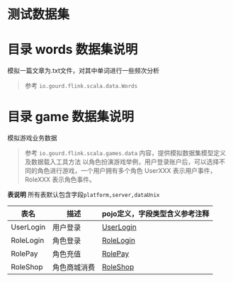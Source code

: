 # 测试数据集

# 目录 words 数据集说明
模拟一篇文章为.txt文件，对其中单词进行一些频次分析
>参考 `io.gourd.flink.scala.data.Words`
# 目录 game 数据集说明
模拟游戏业务数据
>参考 `io.gourd.flink.scala.games.data` 内容，提供模拟数据集模型定义及数据载入工具方法
>以角色扮演游戏举例，用户登录账户后，可以选择不同的角色进行游戏，一个用户拥有多个角色
>UserXXX 表示用户事件，RoleXXX 表示角色事件。

**表说明**
所有表默认包含字段`platform,server,dataUnix`

|表名|描述|pojo定义，字段类型含义参考注释|
|---|---|---|
|UserLogin|用户登录|[UserLogin](/src/main/scala/io/gourd/flink/scala/games/data/pojo/UserLogin.scala)|
|RoleLogin|角色登录|[RoleLogin](/src/main/scala/io/gourd/flink/scala/games/data/pojo/RoleLogin.scala) |
|RolePay  |角色充值|[RolePay](/src/main/scala/io/gourd/flink/scala/games/data/pojo/RolePay.scala)|
|RoleShop |角色商城消费|[RoleShop](/src/main/scala/io/gourd/flink/scala/games/data/pojo/RoleShop.scala)|



